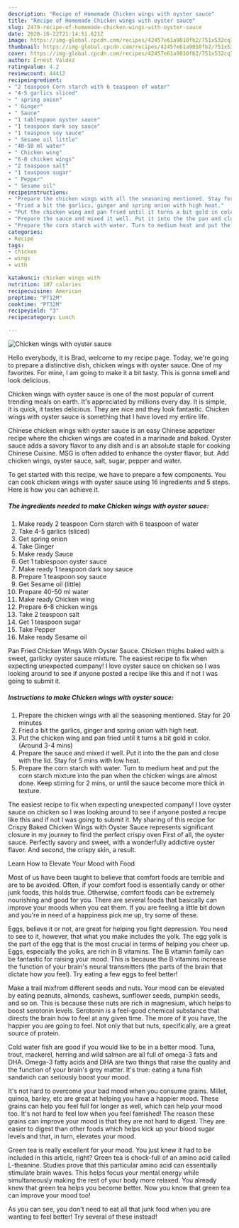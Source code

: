 ```yaml
---
description: "Recipe of Homemade Chicken wings with oyster sauce"
title: "Recipe of Homemade Chicken wings with oyster sauce"
slug: 2479-recipe-of-homemade-chicken-wings-with-oyster-sauce
date: 2020-10-22T21:14:51.621Z
image: https://img-global.cpcdn.com/recipes/42457e61a9010fb2/751x532cq70/chicken-wings-with-oyster-sauce-recipe-main-photo.jpg
thumbnail: https://img-global.cpcdn.com/recipes/42457e61a9010fb2/751x532cq70/chicken-wings-with-oyster-sauce-recipe-main-photo.jpg
cover: https://img-global.cpcdn.com/recipes/42457e61a9010fb2/751x532cq70/chicken-wings-with-oyster-sauce-recipe-main-photo.jpg
author: Ernest Valdez
ratingvalue: 4.2
reviewcount: 44412
recipeingredient:
- "2 teaspoon Corn starch with 6 teaspoon of water"
- "4-5 garlics sliced"
- " spring onion"
- " Ginger"
- " Sauce"
- "1 tablespoon oyster sauce"
- "1 teaspoon dark soy sauce"
- "1 teaspoon soy sauce"
- " Sesame oil little"
- "40-50 ml water"
- " Chicken wing"
- "6-8 chicken wings"
- "2 teaspoon salt"
- "1 teaspoon sugar"
- " Pepper"
- " Sesame oil"
recipeinstructions:
- "Prepare the chicken wings with all the seasoning mentioned. Stay for 20 minutes"
- "Fried a bit the garlics, ginger and spring onion with high heat."
- "Put the chicken wing and pan fried until it turns a bit gold in color. (Around 3-4 mins)"
- "Prepare the sauce and mixed it well. Put it into the the pan and close with the lid. Stay for 5 mins with low heat."
- "Prepare the corn starch with water. Turn to medium heat and put the corn starch mixture into the pan when the chicken wings are almost done. Keep stirring for 2 mins, or until the sauce become more thick in texture."
categories:
- Recipe
tags:
- chicken
- wings
- with

katakunci: chicken wings with 
nutrition: 107 calories
recipecuisine: American
preptime: "PT12M"
cooktime: "PT32M"
recipeyield: "3"
recipecategory: Lunch

---
```



![Chicken wings with oyster sauce](https://img-global.cpcdn.com/recipes/42457e61a9010fb2/751x532cq70/chicken-wings-with-oyster-sauce-recipe-main-photo.jpg)

Hello everybody, it is Brad, welcome to my recipe page. Today, we're going to prepare a distinctive dish, chicken wings with oyster sauce. One of my favorites. For mine, I am going to make it a bit tasty. This is gonna smell and look delicious.

Chicken wings with oyster sauce is one of the most popular of current trending meals on earth. It's appreciated by millions every day. It is simple, it is quick, it tastes delicious. They are nice and they look fantastic. Chicken wings with oyster sauce is something that I have loved my entire life.

Chinese chicken wings with oyster sauce is an easy Chinese appetizer recipe where the chicken wings are coated in a marinade and baked. Oyster sauce adds a savory flavor to any dish and is an absolute staple for cooking Chinese Cuisine. MSG is often added to enhance the oyster flavor, but. Add chicken wings, oyster sauce, salt, sugar, pepper and water.


To get started with this recipe, we have to prepare a few components. You can cook chicken wings with oyster sauce using 16 ingredients and 5 steps. Here is how you can achieve it.

<!--inarticleads1-->

##### The ingredients needed to make Chicken wings with oyster sauce:

1. Make ready 2 teaspoon Corn starch with 6 teaspoon of water
1. Take 4-5 garlics (sliced)
1. Get  spring onion
1. Take  Ginger
1. Make ready  Sauce
1. Get 1 tablespoon oyster sauce
1. Make ready 1 teaspoon dark soy sauce
1. Prepare 1 teaspoon soy sauce
1. Get  Sesame oil (little)
1. Prepare 40-50 ml water
1. Make ready  Chicken wing
1. Prepare 6-8 chicken wings
1. Take 2 teaspoon salt
1. Get 1 teaspoon sugar
1. Take  Pepper
1. Make ready  Sesame oil


Pan Fried Chicken Wings With Oyster Sauce. Chicken thighs baked with a sweet, garlicky oyster sauce mixture. The easiest recipe to fix when expecting unexpected company! I love oyster sauce on chicken so I was looking around to see if anyone posted a recipe like this and if not I was going to submit it. 

<!--inarticleads2-->

##### Instructions to make Chicken wings with oyster sauce:

1. Prepare the chicken wings with all the seasoning mentioned. Stay for 20 minutes
1. Fried a bit the garlics, ginger and spring onion with high heat.
1. Put the chicken wing and pan fried until it turns a bit gold in color. (Around 3-4 mins)
1. Prepare the sauce and mixed it well. Put it into the the pan and close with the lid. Stay for 5 mins with low heat.
1. Prepare the corn starch with water. Turn to medium heat and put the corn starch mixture into the pan when the chicken wings are almost done. Keep stirring for 2 mins, or until the sauce become more thick in texture.


The easiest recipe to fix when expecting unexpected company! I love oyster sauce on chicken so I was looking around to see if anyone posted a recipe like this and if not I was going to submit it. My sharing of this recipe for Crispy Baked Chicken Wings with Oyster Sauce represents significant closure in my journey to find the perfect crispy oven First of all, the oyster sauce. Perfectly savory and sweet, with a wonderfully addictive oyster flavor. And second, the crispy skin, a result. 

Learn How to Elevate Your Mood with Food


Most of us have been taught to believe that comfort foods are terrible and are to be avoided. Often, if your comfort food is essentially candy or other junk foods, this holds true. Otherwise, comfort foods can be extremely nourishing and good for you. There are several foods that basically can improve your moods when you eat them. If you are feeling a little bit down and you're in need of a happiness pick me up, try some of these.

Eggs, believe it or not, are great for helping you fight depression. You need to see to it, however, that what you make includes the yolk. The egg yolk is the part of the egg that is the most crucial in terms of helping you cheer up. Eggs, especially the yolks, are rich in B vitamins. The B vitamin family can be fantastic for raising your mood. This is because the B vitamins increase the function of your brain's neural transmitters (the parts of the brain that dictate how you feel). Try eating a few eggs to feel better!

Make a trail mixfrom different seeds and nuts. Your mood can be elevated by eating peanuts, almonds, cashews, sunflower seeds, pumpkin seeds, and so on. This is because these nuts are rich in magnesium, which helps to boost serotonin levels. Serotonin is a feel-good chemical substance that directs the brain how to feel at any given time. The more of it you have, the happier you are going to feel. Not only that but nuts, specifically, are a great source of protein.

Cold water fish are good if you would like to be in a better mood. Tuna, trout, mackerel, herring and wild salmon are all full of omega-3 fats and DHA. Omega-3 fatty acids and DHA are two things that raise the quality and the function of your brain's grey matter. It's true: eating a tuna fish sandwich can seriously boost your mood. 

It's not hard to overcome your bad mood when you consume grains. Millet, quinoa, barley, etc are great at helping you have a happier mood. These grains can help you feel full for longer as well, which can help your mood too. It's not hard to feel low when you feel famished! The reason these grains can improve your mood is that they are not hard to digest. They are easier to digest than other foods which helps kick up your blood sugar levels and that, in turn, elevates your mood.

Green tea is really excellent for your mood. You just knew it had to be included in this article, right? Green tea is chock-full of an amino acid called L-theanine. Studies prove that this particular amino acid can essentially stimulate brain waves. This helps focus your mental energy while simultaneously making the rest of your body more relaxed. You already knew that green tea helps you become better. Now you know that green tea can improve your mood too!

As you can see, you don't need to eat all that junk food when you are wanting to feel better! Try several of these instead!

